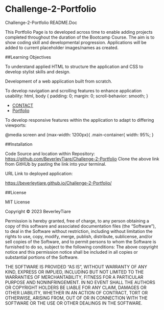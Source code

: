 # Challenge-2-Portfolio

Challenge-2-Portfolio README.Doc


This Portfolio Page is to developed across time to enable adding projects completed throughout the duration of the Bootcamp Course. The aim is to show coding skill and developmental progression. Applications will be added to current placeholder images/names as created.


##Learning Objectives

To understand applied HTML to structure the application and CSS to develop stylist skills and design.

Development of a web application built from scratch.

To develop navigation and scrolling features to enhance application usability:
html, body {
padding: 0;
margin: 0;
scroll-behavior: smooth;
}
</a>

   <ul id="navigation">
       <li><a href="index.html#contact">CONTACT</a></li>
       <li><a href="#Portfolio">Portfolio</a></li>
   </ul> 
</div>

To develop responsive features within the application to adapt to differing viewports:

@media screen and (max-width: 1200px){
.main-container{
width: 95%;
}

##Installation

Code Source and location within Repository:
https://github.com/BeverleyTiare/Challenge-2-Portfolio
Clone the above link from GitHUb by pasting the link into your terminal.

URL Link to deployed application:

https://beverleytiare.github.io/Challenge-2-Portfolio/


##License

MIT License

Copyright © 2023 BeverleyTiare

Permission is hereby granted, free of charge, to any person obtaining a copy of this software and associated documentation files (the “Software”), to deal in the Software without restriction, including without limitation the rights to use, copy, modify, merge, publish, distribute, sublicense, and/or sell copies of the Software, and to permit persons to whom the Software is furnished to do so, subject to the following conditions: The above copyright notice and this permission notice shall be included in all copies or substantial portions of the Software.

THE SOFTWARE IS PROVIDED “AS IS”, WITHOUT WARRANTY OF ANY KIND, EXPRESS OR IMPLIED, INCLUDING BUT NOT LIMITED TO THE WARRANTIES OF MERCHANTABILITY, FITNESS FOR A PARTICULAR PURPOSE AND NONINFRINGEMENT. IN NO EVENT SHALL THE AUTHORS OR COPYRIGHT HOLDERS BE LIABLE FOR ANY CLAIM, DAMAGES OR OTHER LIABILITY, WHETHER IN AN ACTION OF CONTRACT, TORT OR OTHERWISE, ARISING FROM, OUT OF OR IN CONNECTION WITH THE SOFTWARE OR THE USE OR OTHER DEALINGS IN THE SOFTWARE.
